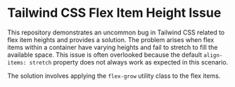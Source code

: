 # Tailwind CSS Flex Item Height Issue

This repository demonstrates an uncommon bug in Tailwind CSS related to flex item heights and provides a solution. The problem arises when flex items within a container have varying heights and fail to stretch to fill the available space. This issue is often overlooked because the default `align-items: stretch` property does not always work as expected in this scenario.

The solution involves applying the `flex-grow` utility class to the flex items.